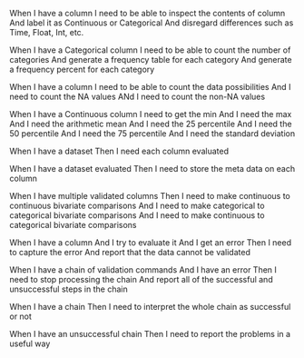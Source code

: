 When I have a column
I need to be able to inspect the contents of column
And label it as Continuous or Categorical
And disregard differences such as Time, Float, Int, etc.

When I have a Categorical column
I need to be able to count the number of categories
And generate a frequency table for each category
And generate a frequency percent for each category

When I have a column
I need to be able to count the data possibilities
And I need to count the NA values
ANd I need to count the non-NA values

When I have a Continuous column
I need to get the min
And I need the max
And I need the arithmetic mean
And I need the 25 percentile
And I need the 50 percentile
And I need the 75 percentile
And I need the standard deviation

When I have a dataset
Then I need each column evaluated

When I have a dataset evaluated
Then I need to store the meta data on each column

When I have multiple validated columns
Then I need to make continuous to continuous bivariate comparisons
And I need to make categorical to categorical bivariate comparisons
And I need to make continuous to categorical bivariate comparisons

When I have a column
And I try to evaluate it
And I get an error
Then I need to capture the error
And report that the data cannot be validated

When I have a chain of validation commands
And I have an error
Then I need to stop processing the chain
And report all of the successful and unsuccessful steps in the chain

When I have a chain
Then I need to interpret the whole chain as successful or not

When I have an unsuccessful chain
Then I need to report the problems in a useful way

